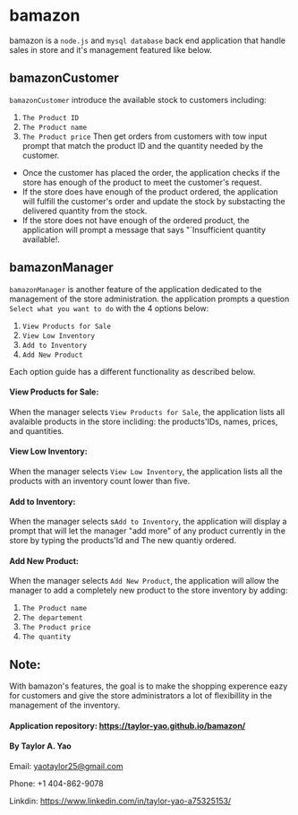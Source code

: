 # bamazon
bamazon is a `node.js` and `mysql database` back end application that handle sales in store and it's management featured like below.

## bamazonCustomer
`bamazonCustomer` introduce the available stock to customers including:
1. `The Product ID`
2. `The Product name`
3. `The Product price`
Then get orders from customers with tow input prompt that match the product ID and the quantity needed by the customer.
* Once the customer has placed the order, the application checks if the store has enough of the product to meet the customer's request.
* If the store does have enough of the product ordered, the application will fulfill the customer's order and update the stock by substacting the delivered quantity from the stock.
* If the store does not have enough of the ordered product, the application will prompt a message that says "`Insufficient quantity available!.

## bamazonManager

`bamazonManager` is another feature of the application dedicated to the management of the store administration.
the application prompts a question `Select what you want to do` with the 4 options below:
1. `View Products for Sale`
2. `View Low Inventory`
3. `Add to Inventory`
4. `Add New Product`

Each option guide has a different functionality as described below.

#### View Products for Sale:
   When the manager selects `View Products for Sale`, 
   the application lists all avalaible products in the store incliding: the products'IDs, names, prices, and quantities.

#### View Low Inventory:
   When the manager selects `View Low Inventory`, 
   the application lists all the products with an inventory count lower than five.
#### Add to Inventory:
   When the manager selects s`Add to Inventory`,
the application will display a prompt that will let the manager "add more" of any product currently in the store by typing the products'Id and The new quantiy ordered.
   
#### Add New Product:
   When the manager selects `Add New Product`,
the application will allow the manager to add a completely new product to the store inventory by adding:
1. `The Product name`
2. `The departement`
3. `The Product price`
4. `The quantity`

## Note:
With bamazon's features, the goal is to make the shopping experence eazy for customers and give the store administrators a lot of flexibillity in the management of the inventory.

#### Application repository: https://taylor-yao.github.io/bamazon/

#### By Taylor A. Yao
 Email: yaotaylor25@gmail.com
 
 Phone: +1 404-862-9078
 
 Linkdin: https://www.linkedin.com/in/taylor-yao-a75325153/




